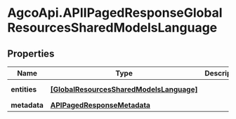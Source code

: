# AgcoApi.APIIPagedResponseGlobalResourcesSharedModelsLanguage

## Properties

Name | Type | Description | Notes
------------ | ------------- | ------------- | -------------
**entities** | [**[GlobalResourcesSharedModelsLanguage]**](GlobalResourcesSharedModelsLanguage.md) |  | [optional] [readonly] 
**metadata** | [**APIPagedResponseMetadata**](APIPagedResponseMetadata.md) |  | [optional] 


